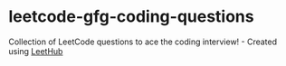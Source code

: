 # leetcode-gfg-coding-questions
Collection of LeetCode questions to ace the coding interview! - Created using [LeetHub](https://github.com/QasimWani/LeetHub)
